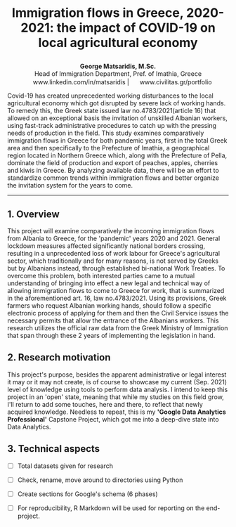  
# <p align="center">Immigration flows in Greece, 2020-2021: the impact of COVID-19 on local agricultural economy

 <p align="center"><b>George Matsaridis, M.Sc.</b><br> 
  Head of Immigration Department, Pref. of Imathia, Greece<br>
<img height="16" width="16" color="#0A66C2" src="https://cdn.jsdelivr.net/npm/simple-icons@v5/icons/linkedin.svg"/> www.linkedin.com/in/matsaridis | <img height="16" width="16" color="#0A66C2" src="https://cdn.jsdelivr.net/npm/simple-icons@v5/icons/github.svg"/> www.civilitas.gr/portfolio</p>

Covid-19 has created unprecedented working disturbances to the local agricultural economy which got disrupted by severe lack of working hands. To remedy this, the Greek state issued law no.4783/2021(article 16) that allowed on an exceptional basis the invitation of unskilled Albanian workers, using fast-track administrative procedures to catch up with the pressing needs of production in the field. This study examines comparatively immigration flows in Greece for both pandemic years, first in the total Greek area and then specifically to the Prefecture of Imathia, a geographical region located in Northern Greece which, along with the Prefecture of Pella, dominate the field of production and export of peaches, apples, cherries and kiwis in Greece. By analyzing available data, there will be an effort to standardize common trends within immigration flows and better organize the invitation system for the years to come.

***

## 1. Overview

This project will examine comparatively the incoming immigration flows from Albania to Greece, for the 'pandemic' years 2020 and 2021. General lockdown measures affected significantly national borders crossing, resulting in a unprecedented loss of work labour for Greece's agricultural sector, which traditionally and for many reasons, is not served by Greeks but by Albanians instead, through established bi-national Work Treaties. To overcome this problem, both interested parties came to a mutual understanding of bringing into effect a new legal and technical way of allowing immigration flows to come to Greece for work, that is summarized in the aforementioned art. 16, law no.4783/2021. Using its provisions, Greek farmers who request Albanian working hands, should follow a specific electronic process of applying for them and then the Civil Service issues the necessary permits that allow the entrance of the Albanians workers. This research utilizes the official raw data from the Greek Ministry of Immigration that span through these 2 years of implementing the legislation in hand.

## 2. Research motivation 

This project's purpose, besides the apparent administrative or legal interest it may or it may not create, is of course to showcase my current (Sep. 2021) level of knowledge using tools to perform data analysis. I intend to keep this project in an 'open' state, meaning that while my studies on this field grow, I'll return to add some touches, here and there, to reflect that newly acquired knowledge. Needless to repeat, this is my **'Google Data Analytics Professional'** Capstone Project, which got me into a deep-dive state into Data Analytics.

## 3. Technical aspects

- [ ] Total datasets given for research
- [ ] Check, rename, move around to directories using Python
- [ ] Create sections for Google's schema (6 phases)
- [ ] For reproducibility, R Markdown will be used for reporting on the end-project.

